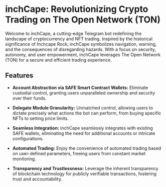 # inchCape: Revolutionizing Crypto Trading on The Open Network (TON)

Welcome to inchCape, a cutting-edge Telegram bot redefining the landscape of cryptocurrency and NFT trading. Inspired by the historical significance of Inchcape Rock, inchCape symbolizes navigation, warning, and the consequences of disregarding hazards. With a focus on security, autonomy, and user empowerment, inchCape leverages The Open Network (TON) for a secure and efficient trading experience.

## Features

- **Account Abstraction via SAFE Smart Contract Wallets:** Eliminate custodial control, granting users unparalleled ownership and security over their funds.
  
- **Delegate Module Granularity:** Unmatched control, allowing users to dictate precisely what actions the bot can perform, from buying specific NFTs to setting price limits.

- **Seamless Integration:** inchCape seamlessly integrates with existing SAFE wallets, eliminating the need for additional accounts or intricate configurations.

- **Automated Trading:** Enjoy the convenience of automated trading based on user-defined parameters, freeing users from constant market monitoring.

- **Transparency and Trustlessness:** Leverage the inherent transparency of blockchain technology for publicly verifiable transactions, fostering trust and accountability.

